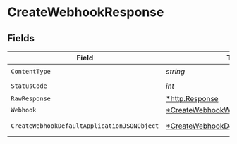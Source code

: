 # CreateWebhookResponse


## Fields

| Field                                                                                                  | Type                                                                                                   | Required                                                                                               | Description                                                                                            |
| ------------------------------------------------------------------------------------------------------ | ------------------------------------------------------------------------------------------------------ | ------------------------------------------------------------------------------------------------------ | ------------------------------------------------------------------------------------------------------ |
| `ContentType`                                                                                          | *string*                                                                                               | :heavy_check_mark:                                                                                     | N/A                                                                                                    |
| `StatusCode`                                                                                           | *int*                                                                                                  | :heavy_check_mark:                                                                                     | N/A                                                                                                    |
| `RawResponse`                                                                                          | [*http.Response](https://pkg.go.dev/net/http#Response)                                                 | :heavy_minus_sign:                                                                                     | N/A                                                                                                    |
| `Webhook`                                                                                              | [*CreateWebhookWebhook](../../models/operations/createwebhookwebhook.md)                               | :heavy_minus_sign:                                                                                     | A webhook                                                                                              |
| `CreateWebhookDefaultApplicationJSONObject`                                                            | [*CreateWebhookDefaultApplicationJSON](../../models/operations/createwebhookdefaultapplicationjson.md) | :heavy_minus_sign:                                                                                     | Error response.                                                                                        |